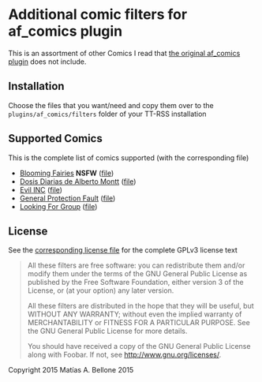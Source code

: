 # Additional comic filters for af_comics plugin

This is an assortment of other Comics I read that [the original af_comics plugin](https://tt-rss.org/gitlab/fox/tt-rss/blob/master/plugins/af_comics/) does not include.

## Installation

Choose the files that you want/need and copy them over to the `plugins/af_comics/filters` folder of your TT-RSS installation

## Supported Comics

This is the complete list of comics supported (with the corresponding file)

* [Blooming Fairies](http://www.bloomingfaeries.com/) **NSFW** ([file](af_comics_fairies.php))
* [Dosis Diarias de Alberto Montt](http://www.dosisdiarias.com/) ([file](af_comics_montt.php))
* [Evil INC](http://evil-inc.com/) ([file](af_comics_evil.php))
* [General Protection Fault](http://www.gpf-comics.com/) ([file](af_comics_gpf.php))
* [Looking For Group](http://www.lfg.co/) ([file](af_comics_lfg.php))

## License

See the [corresponding license file](LICENSE) for the complete GPLv3 license text

> All these filters are free software: you can redistribute them and/or modify
> them under the terms of the GNU General Public License as published by
> the Free Software Foundation, either version 3 of the License, or
> (at your option) any later version.
> 
> All these filters are distributed in the hope that they will be useful,
> but WITHOUT ANY WARRANTY; without even the implied warranty of
> MERCHANTABILITY or FITNESS FOR A PARTICULAR PURPOSE.  See the
> GNU General Public License for more details.
> 
> You should have received a copy of the GNU General Public License
> along with Foobar.  If not, see <http://www.gnu.org/licenses/>.

Copyright 2015 Matías A. Bellone 2015 